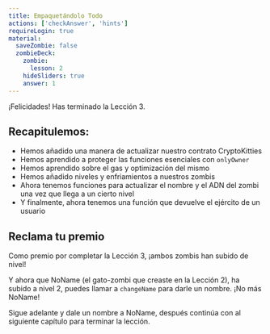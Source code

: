 ```yaml
---
title: Empaquetándolo Todo
actions: ['checkAnswer', 'hints']
requireLogin: true
material:
  saveZombie: false
  zombieDeck:
    zombie:
      lesson: 2
    hideSliders: true
    answer: 1
---
```


¡Felicidades! Has terminado la Lección 3.

## Recapitulemos:

- Hemos añadido una manera de actualizar nuestro contrato CryptoKitties
- Hemos aprendido a proteger las funciones esenciales con `onlyOwner`
- Hemos aprendido sobre el gas y optimización del mismo
- Hemos añadido niveles y enfriamientos a nuestros zombis
- Ahora tenemos funciones para actualizar el nombre y el ADN del zombi una vez que llega a un cierto nivel
- Y finalmente, ahora tenemos una función que devuelve el ejército de un usuario

## Reclama tu premio

Como premio por completar la Lección 3, ¡ambos zombis han subido de nivel!

Y ahora que NoName (el gato-zombi que creaste en la Lección 2), ha subido a nivel 2, puedes llamar a `changeName` para darle un nombre. ¡No más NoName!

Sigue adelante y dale un nombre a NoName, después continúa con al siguiente capítulo para terminar la lección.

